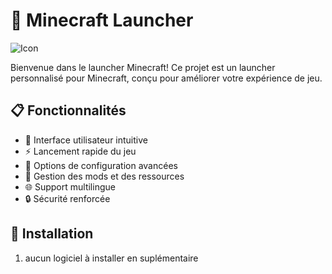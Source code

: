 # 🚀 Minecraft Launcher

![Icon](src/asset/icon.png)

Bienvenue dans le launcher Minecraft! Ce projet est un launcher personnalisé pour Minecraft, conçu pour améliorer votre expérience de jeu.

## 📋 Fonctionnalités

- 🌟 Interface utilisateur intuitive
- ⚡️ Lancement rapide du jeu
- 🔧 Options de configuration avancées
- 📂 Gestion des mods et des ressources
- 🌐 Support multilingue
- 🔒 Sécurité renforcée

## 🚀 Installation

1. aucun logiciel à installer en suplémentaire
